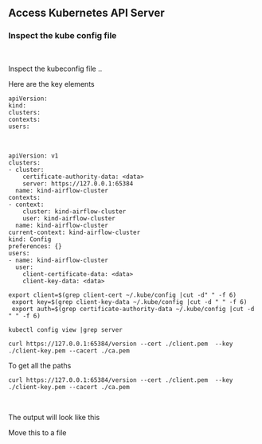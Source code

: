 ## Access Kubernetes API Server 

### Inspect the kube config file 
<br>

Inspect the kubeconfig file .. 

Here are the key elements
<br>
```
apiVersion:
kind:
clusters:
contexts:
users:
```

<br>

```
apiVersion: v1
clusters:
- cluster:
    certificate-authority-data: <data>
    server: https://127.0.0.1:65384
  name: kind-airflow-cluster
contexts:
- context:
    cluster: kind-airflow-cluster
    user: kind-airflow-cluster
  name: kind-airflow-cluster
current-context: kind-airflow-cluster
kind: Config
preferences: {}
users:
- name: kind-airflow-cluster
  user:
    client-certificate-data: <data>
    client-key-data: <data>

```
```
export client=$(grep client-cert ~/.kube/config |cut -d" " -f 6)
 export key=$(grep client-key-data ~/.kube/config |cut -d " " -f 6)
 export auth=$(grep certificate-authority-data ~/.kube/config |cut -d " " -f 6)

kubectl config view |grep server

curl https://127.0.0.1:65384/version --cert ./client.pem  --key ./client-key.pem --cacert ./ca.pem 

```
To get all the paths 

```
curl https://127.0.0.1:65384/version --cert ./client.pem  --key ./client-key.pem --cacert ./ca.pem 
```
<br>

The output will look like this 


Move this to a file 

[output]:k8s-apis.md

